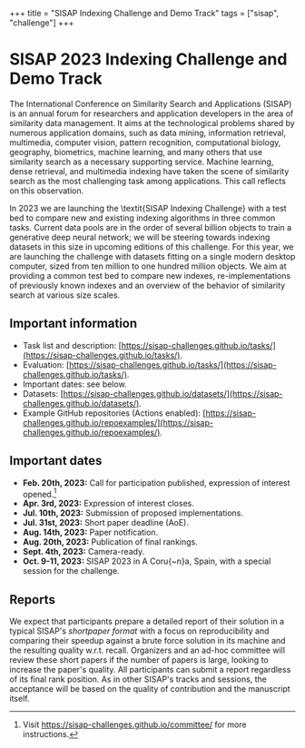 +++
title = "SISAP Indexing Challenge and Demo Track"
tags = ["sisap", "challenge"]
+++
# SISAP 2023 Indexing Challenge and Demo Track 

The International Conference on Similarity Search and Applications (SISAP) is an annual forum for researchers and application developers in the area of similarity data management. It aims at the technological problems shared by numerous application domains, such as data mining, information retrieval, multimedia, computer vision, pattern recognition, computational biology, geography, biometrics, machine learning, and many others that use similarity search as a necessary supporting service. Machine learning, dense retrieval, and multimedia indexing have taken the scene of similarity search as the most challenging task among applications. This call reflects on this observation.

In 2023 we are launching the \textit{SISAP Indexing Challenge} with a test bed to compare new and existing indexing algorithms in three common tasks. Current data pools are in the order of several billion objects to train a generative deep neural network; we will be steering towards indexing datasets in this size in upcoming editions of this challenge. For this year, we are launching the challenge with datasets fitting on a single modern desktop computer, sized from ten million to one hundred million objects. We aim at providing a common test bed to compare new indexes, re-implementations of previously known indexes and an overview of the behavior of similarity search at various size scales.

## Important information
- Task list and description: [https://sisap-challenges.github.io/tasks/](https://sisap-challenges.github.io/tasks/).
- Evaluation: [https://sisap-challenges.github.io/tasks/](https://sisap-challenges.github.io/tasks/).
- Important dates: see below.
- Datasets:  [https://sisap-challenges.github.io/datasets/](https://sisap-challenges.github.io/datasets/).
- Example GitHub repositories (Actions enabled):  [https://sisap-challenges.github.io/repoexamples/](https://sisap-challenges.github.io/repoexamples/).

## Important dates
- **Feb. 20th, 2023:** Call for participation published, expression of interest opened.[^1]
- **Apr. 3rd, 2023:** Expression of interest closes.
- **Jul. 10th, 2023:** Submission of proposed implementations.
- **Jul. 31st, 2023:** Short paper deadline (AoE).
- **Aug. 14th, 2023:** Paper notification. 
- **Aug. 20th, 2023:** Publication of final rankings. 
- **Sept. 4th, 2023:** Camera-ready.
- **Oct. 9-11, 2023:** SISAP 2023 in A Coru{\~n}a, Spain, with a special session for the challenge.

[^1]: Visit <https://sisap-challenges.github.io/committee/> for more instructions.
## Reports
We expect that participants prepare a detailed report of their solution in a typical SISAP's _shortpaper format_ with a focus on reproducibility and comparing their speedup against a brute force solution in its machine and the resulting quality w.r.t. recall.
Organizers and an ad-hoc committee will review these short papers if the number of papers is large, looking to increase the paper's quality. All participants can submit a report regardless of its final rank position. As in other SISAP's tracks and sessions, the acceptance will be based on the quality of contribution and the manuscript itself.
